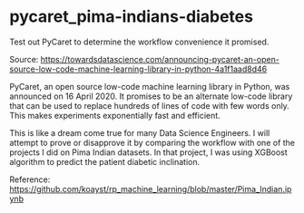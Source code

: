 # pycaret_pima-indians-diabetes
Test out PyCaret to determine the workflow convenience it promised. 

Source: https://towardsdatascience.com/announcing-pycaret-an-open-source-low-code-machine-learning-library-in-python-4a1f1aad8d46

PyCaret, an open source low-code machine learning library in Python, was announced on 16 April 2020.  It promises to be an alternate low-code library that can be used to replace hundreds of lines of code with few words only. This makes experiments exponentially fast and efficient.

This is like a dream come true for many Data Science Engineers.  I will attempt to prove or disapprove it by comparing the workflow with one of the projects I did on Pima Indian datasets.  In that project, I was using XGBoost algorithm to predict the patient diabetic inclination.

Reference: https://github.com/koayst/rp_machine_learning/blob/master/Pima_Indian.ipynb
